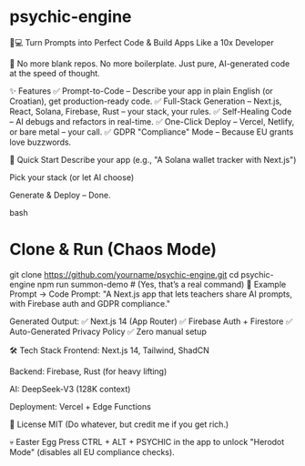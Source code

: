 # psychic-engine
🔮💻
Turn Prompts into Perfect Code & Build Apps Like a 10x Developer

🚀 No more blank repos. No more boilerplate. Just pure, AI-generated code at the speed of thought.

✨ Features
✅ Prompt-to-Code – Describe your app in plain English (or Croatian), get production-ready code.
✅ Full-Stack Generation – Next.js, React, Solana, Firebase, Rust – your stack, your rules.
✅ Self-Healing Code – AI debugs and refactors in real-time.
✅ One-Click Deploy – Vercel, Netlify, or bare metal – your call.
✅ GDPR "Compliance" Mode – Because EU grants love buzzwords.

🚀 Quick Start
Describe your app (e.g., "A Solana wallet tracker with Next.js")

Pick your stack (or let AI choose)

Generate & Deploy – Done.

bash
# Clone & Run (Chaos Mode)
git clone https://github.com/yourname/psychic-engine.git
cd psychic-engine
npm run summon-demo  # (Yes, that’s a real command)
🔮 Example Prompt → Code
Prompt:
"A Next.js app that lets teachers share AI prompts, with Firebase auth and GDPR compliance."

Generated Output:
✅ Next.js 14 (App Router)
✅ Firebase Auth + Firestore
✅ Auto-Generated Privacy Policy
✅ Zero manual setup

🛠️ Tech Stack
Frontend: Next.js 14, Tailwind, ShadCN

Backend: Firebase, Rust (for heavy lifting)

AI: DeepSeek-V3 (128K context)

Deployment: Vercel + Edge Functions

📜 License
MIT (Do whatever, but credit me if you get rich.)

💀 Easter Egg
Press CTRL + ALT + PSYCHIC in the app to unlock "Herodot Mode" (disables all EU compliance checks).



